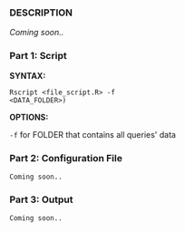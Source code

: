 ### DESCRIPTION

_Coming soon.._

### Part 1: Script

**SYNTAX:**

<code>Rscript <file_script.R> -f <DATA_FOLDER>)</code>

**OPTIONS:**

  <code>-f</code> for FOLDER that contains all queries' data

  
### Part 2: Configuration File
  
    Coming soon..

    
### Part 3: Output
    
    Coming soon..
